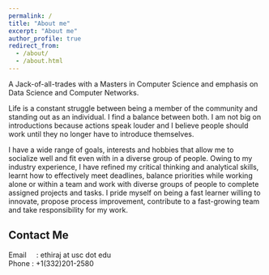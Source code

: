 ```yaml
---
permalink: /
title: "About me"
excerpt: "About me"
author_profile: true
redirect_from: 
  - /about/
  - /about.html
---
```


A Jack-of-all-trades with a Masters in Computer Science and emphasis on Data Science and Computer Networks.
 
Life is a constant struggle between being a member of the community and standing out as an individual. I find a balance between both. I am not big on introductions because actions speak louder and I believe people should work until they no longer have to introduce themselves.

I have a wide range of goals, interests and hobbies that allow me to socialize well and fit even with in a diverse group of people. Owing to my industry experience, I have refined my critical thinking and analytical skills, learnt how to effectively meet deadlines, balance priorities while working alone or within a team and work with diverse groups of people to complete assigned projects and tasks. I pride myself on being a fast learner willing to innovate, propose process improvement, contribute to a fast-growing team and take responsibility for my work.

Contact Me
------
Email&nbsp; &nbsp; &nbsp;: ethiraj at usc dot edu<br>
Phone : +1(332)201-2580
